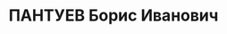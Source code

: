 ---
title: ПАНТУЕВ Борис Иванович
description: "1901 г.р., русский, старший лейтенант, нач. военсклада №229 КВО. \n\
  \  Арестован 16.09.1937. \n  ВКВС - 25.11.1937, ВМН. Расстрелян 25.11.1937, Одесса"
---